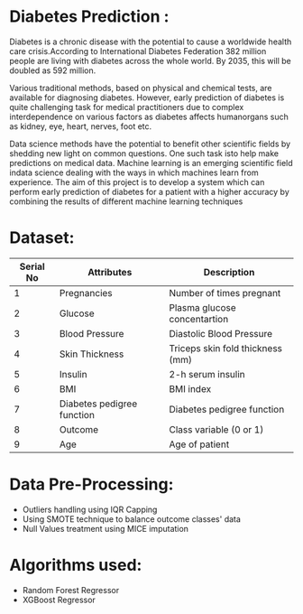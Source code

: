 
# Diabetes Prediction :
Diabetes is a chronic disease with the potential to cause a worldwide health care crisis.According to International Diabetes Federation 382 million people are living with diabetes across the whole world. By 2035, this will be doubled as 592 million. 
 
 Various traditional   methods,   based   on   physical   and   chemical   tests,   are   available   for   diagnosing diabetes.   However,   early   prediction   of   diabetes   is   quite   challenging   task   for   medical practitioners due to complex interdependence on various factors as diabetes affects humanorgans such as kidney, eye, heart, nerves, foot etc.
 
  Data science methods have the potential to benefit other scientific fields by shedding new light on common questions. One such task isto help make predictions on medical data. Machine learning is an emerging scientific field indata science dealing with the ways in which machines learn from experience. The aim of this project is to develop a system which can perform early prediction of diabetes for a patient with a higher accuracy by combining the results of different machine learning techniques

# Dataset:

|Serial No| Attributes | Description|
| --- | --- | --- |
| 1 | Pregnancies | Number of times pregnant|
| 2 | Glucose | Plasma glucose concentartion|
| 3 | Blood Pressure | Diastolic Blood Pressure|
| 4 | Skin Thickness | Triceps skin fold thickness (mm)|
| 5 | Insulin | 2-h serum insulin |
| 6 | BMI | BMI index |
| 7 | Diabetes pedigree function | Diabetes pedigree function |
| 8 | Outcome | Class variable (0 or 1)|
| 9 | Age | Age of patient|

# Data Pre-Processing: 
-  Outliers handling using IQR Capping 
-  Using SMOTE technique to balance outcome classes' data
-  Null Values treatment using MICE imputation

# Algorithms used: 
- Random Forest Regressor
- XGBoost Regressor